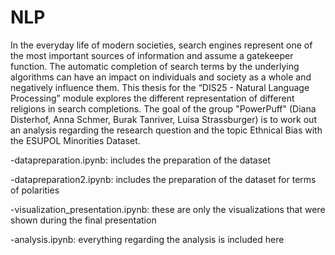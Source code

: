 # NLP

In the everyday life of modern societies, search engines represent one of the most important sources of information and assume a gatekeeper function. 
The automatic completion of search terms by the underlying algorithms can have an impact on individuals and society as a whole and negatively influence them. 
This thesis for the “DIS25 - Natural Language Processing” module explores the different representation of different religions in search completions. 
The goal of the group "PowerPuff" (Diana Disterhof, Anna Schmer, Burak Tanriver, Luisa Strassburger) is to work out an analysis regarding the research question and the topic Ethnical Bias with the ESUPOL Minorities Dataset.

-datapreparation.ipynb: includes the preparation of the dataset

-datapreparation2.ipynb: includes the preparation of the dataset for terms of polarities

-visualization_presentation.ipynb: these are only the visualizations that were shown during the final presentation

-analysis.ipynb: everything regarding the analysis is included here
